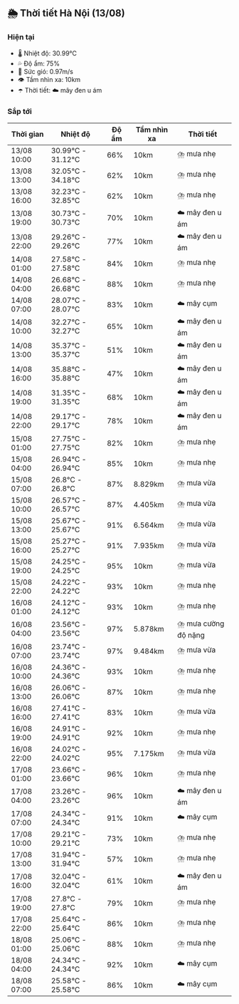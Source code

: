 ## 🌦️ Thời tiết Hà Nội (13/08)

### Hiện tại

- 🌡️ Nhiệt độ: 30.99℃
- 💦 Độ ẩm: 75%
- 💨 Sức gió: 0.97m/s
- 👁️ Tầm nhìn xa: 10km
- ☂️ Thời tiết: ☁️ mây đen u ám

### Sắp tới

| Thời gian | Nhiệt độ | Độ ẩm | Tầm nhìn xa | Thời tiết |
| --- | --- | --- | --- | --- |
| 13/08 10:00 | 30.99℃ - 31.12℃ | 66% | 10km | ⛈️ mưa nhẹ |
| 13/08 13:00 | 32.05℃ - 34.18℃ | 62% | 10km | ⛈️ mưa nhẹ |
| 13/08 16:00 | 32.23℃ - 32.85℃ | 62% | 10km | ⛈️ mưa nhẹ |
| 13/08 19:00 | 30.73℃ - 30.73℃ | 70% | 10km | ☁️ mây đen u ám |
| 13/08 22:00 | 29.26℃ - 29.26℃ | 77% | 10km | ☁️ mây đen u ám |
| 14/08 01:00 | 27.58℃ - 27.58℃ | 84% | 10km | ⛈️ mưa nhẹ |
| 14/08 04:00 | 26.68℃ - 26.68℃ | 88% | 10km | ⛈️ mưa nhẹ |
| 14/08 07:00 | 28.07℃ - 28.07℃ | 83% | 10km | ☁️ mây cụm |
| 14/08 10:00 | 32.27℃ - 32.27℃ | 65% | 10km | ☁️ mây đen u ám |
| 14/08 13:00 | 35.37℃ - 35.37℃ | 51% | 10km | ☁️ mây đen u ám |
| 14/08 16:00 | 35.88℃ - 35.88℃ | 47% | 10km | ☁️ mây đen u ám |
| 14/08 19:00 | 31.35℃ - 31.35℃ | 68% | 10km | ☁️ mây đen u ám |
| 14/08 22:00 | 29.17℃ - 29.17℃ | 78% | 10km | ☁️ mây đen u ám |
| 15/08 01:00 | 27.75℃ - 27.75℃ | 82% | 10km | ⛈️ mưa nhẹ |
| 15/08 04:00 | 26.94℃ - 26.94℃ | 85% | 10km | ⛈️ mưa nhẹ |
| 15/08 07:00 | 26.8℃ - 26.8℃ | 87% | 8.829km | ⛈️ mưa vừa |
| 15/08 10:00 | 26.57℃ - 26.57℃ | 87% | 4.405km | ⛈️ mưa vừa |
| 15/08 13:00 | 25.67℃ - 25.67℃ | 91% | 6.564km | ⛈️ mưa vừa |
| 15/08 16:00 | 25.27℃ - 25.27℃ | 91% | 7.935km | ⛈️ mưa vừa |
| 15/08 19:00 | 24.25℃ - 24.25℃ | 95% | 10km | ⛈️ mưa vừa |
| 15/08 22:00 | 24.22℃ - 24.22℃ | 93% | 10km | ⛈️ mưa nhẹ |
| 16/08 01:00 | 24.12℃ - 24.12℃ | 93% | 10km | ⛈️ mưa nhẹ |
| 16/08 04:00 | 23.56℃ - 23.56℃ | 97% | 5.878km | ⛈️ mưa cường độ nặng |
| 16/08 07:00 | 23.74℃ - 23.74℃ | 97% | 9.484km | ⛈️ mưa vừa |
| 16/08 10:00 | 24.36℃ - 24.36℃ | 93% | 10km | ⛈️ mưa nhẹ |
| 16/08 13:00 | 26.06℃ - 26.06℃ | 87% | 10km | ⛈️ mưa nhẹ |
| 16/08 16:00 | 27.41℃ - 27.41℃ | 83% | 10km | ⛈️ mưa vừa |
| 16/08 19:00 | 24.91℃ - 24.91℃ | 92% | 10km | ⛈️ mưa nhẹ |
| 16/08 22:00 | 24.02℃ - 24.02℃ | 95% | 7.175km | ⛈️ mưa vừa |
| 17/08 01:00 | 23.66℃ - 23.66℃ | 96% | 10km | ⛈️ mưa nhẹ |
| 17/08 04:00 | 23.26℃ - 23.26℃ | 96% | 10km | ☁️ mây đen u ám |
| 17/08 07:00 | 24.34℃ - 24.34℃ | 91% | 10km | ☁️ mây cụm |
| 17/08 10:00 | 29.21℃ - 29.21℃ | 73% | 10km | ⛈️ mưa nhẹ |
| 17/08 13:00 | 31.94℃ - 31.94℃ | 57% | 10km | ⛈️ mưa nhẹ |
| 17/08 16:00 | 32.04℃ - 32.04℃ | 61% | 10km | ☁️ mây đen u ám |
| 17/08 19:00 | 27.8℃ - 27.8℃ | 79% | 10km | ⛈️ mưa nhẹ |
| 17/08 22:00 | 25.64℃ - 25.64℃ | 86% | 10km | ⛈️ mưa nhẹ |
| 18/08 01:00 | 25.06℃ - 25.06℃ | 88% | 10km | ⛈️ mưa nhẹ |
| 18/08 04:00 | 24.34℃ - 24.34℃ | 92% | 10km | ☁️ mây cụm |
| 18/08 07:00 | 25.58℃ - 25.58℃ | 86% | 10km | ☁️ mây cụm |
